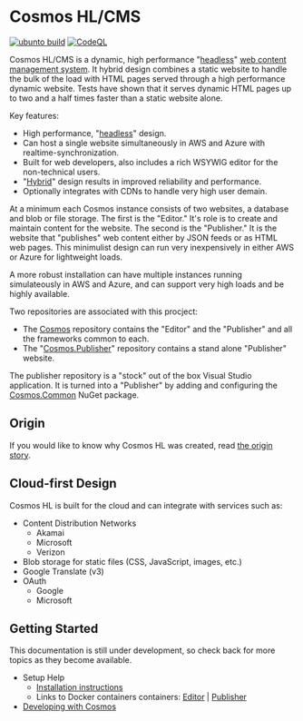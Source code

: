 # Cosmos HL/CMS

[![ubunto build](https://github.com/CosmosSoftware/Cosmos.Cms/actions/workflows/dotnet.yml/badge.svg)](https://github.com/CosmosSoftware/Cosmos.Cms/actions/workflows/dotnet.yml) [![CodeQL](https://github.com/CosmosSoftware/Cosmos.Cms/actions/workflows/codeql-analysis.yml/badge.svg)](https://github.com/CosmosSoftware/Cosmos.Cms/actions/workflows/codeql-analysis.yml)

 Cosmos HL/CMS is a dynamic, high performance "[headless](https://en.wikipedia.org/wiki/Headless_content_management_system)"  [web content management system](https://en.wikipedia.org/wiki/Web_content_management_system).  It hybrid design combines a static website to handle the bulk of the load with HTML pages served through a high performance dynamic website.  Tests have shown that it serves dynamic HTML pages up to two and a half times faster than a static website alone.
 
Key features:

* High performance, "[headless](https://en.wikipedia.org/wiki/Headless_content_management_system)" design.
* Can host a single website simultaneously in AWS and Azure with realtime-synchronization.
* Built for web developers, also includes a rich WSYWIG editor for the non-technical users.
* "[Hybrid](https://en.wikipedia.org/wiki/Mashup_(web_application_hybrid))" design results in improved reliability and performance.
* Optionally integrates with CDNs to handle very high user demain.

At a minimum each Cosmos instance consists of two websites, a database and blob or file storage. The first is the "Editor." It's role is to create and maintain content for the website.  The second is the "Publisher." It is the website that "publishes" web content either by JSON feeds or as HTML web pages.  This minimulist design can run very inexpensively in either AWS or Azure for lightweight loads.

A more robust installation can have multiple instances running simulateously in AWS and Azure, and can support very high loads and be highly available.

Two repositories are associated with this procject:

* The [Cosmos](https://github.com/CosmosSoftware/Cosmos.Cms) repository contains the "Editor" and the "Publisher" and all the frameworks common to each.
* The "[Cosmos.Publisher](https://github.com/CosmosSoftware/Cosmos.Cms.Publisher)" repository contains a stand alone "Publisher" website.

The publisher repository is a "stock" out of the box Visual Studio application. It is turned into a "Publisher" by adding and configuring the [Cosmos.Common](https://www.nuget.org/packages/CDT.Cosmos.Cms.Common/) NuGet package.

## Origin

If you would like to know why Cosmos HL was created, read [the origin story](https://github.com/CosmosSoftware/Cosmos.Cms/blob/main/Documentation/Origin.md).

## Cloud-first Design

Cosmos HL is built for the cloud and can integrate with services such as:

* Content Distribution Networks 
  * Akamai
  * Microsoft
  * Verizon
* Blob storage for static files (CSS, JavaScript, images, etc.)
* Google Translate (v3)
* OAuth
  * Google
  * Microsoft

## Getting Started

This documentation is still under development, so check back for more topics as they become available.

* Setup Help
  * [Installation instructions](https://github.com/CosmosSoftware/Cosmos.Cms/blob/main/Documentation/Installation/Index.md)
  * Links to Docker containers containers: [Editor](https://hub.docker.com/repository/docker/toiyabe/cosmoseditor) | [Publisher](https://hub.docker.com/repository/docker/toiyabe/cosmospublisher)
* [Developing with Cosmos](/Documentation/DevelopingWithCosmos.md)

